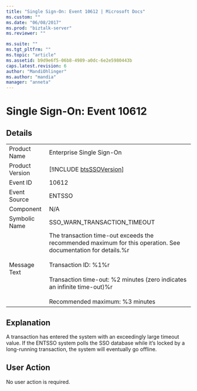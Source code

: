 ```yaml
---
title: "Single Sign-On: Event 10612 | Microsoft Docs"
ms.custom: ""
ms.date: "06/08/2017"
ms.prod: "biztalk-server"
ms.reviewer: ""

ms.suite: ""
ms.tgt_pltfrm: ""
ms.topic: "article"
ms.assetid: b9d9e6f5-06b8-4989-a0dc-6e2e5980443b
caps.latest.revision: 6
author: "MandiOhlinger"
ms.author: "mandia"
manager: "anneta"
---
```

# Single Sign-On: Event 10612
## Details  
  
|                 |                                                                                                                                                                                                                                                                                 |
|-----------------|---------------------------------------------------------------------------------------------------------------------------------------------------------------------------------------------------------------------------------------------------------------------------------|
|  Product Name   |                                                                                                                            Enterprise Single Sign-On                                                                                                                            |
| Product Version |                                                                                                           [!INCLUDE [btsSSOVersion](../includes/btsssoversion-md.md)]                                                                                                           |
|    Event ID     |                                                                                                                                      10612                                                                                                                                      |
|  Event Source   |                                                                                                                                     ENTSSO                                                                                                                                      |
|    Component    |                                                                                                                                       N/A                                                                                                                                       |
|  Symbolic Name  |                                                                                                                          SSO_WARN_TRANSACTION_TIMEOUT                                                                                                                           |
|  Message Text   | The transaction time-out exceeds the recommended maximum for this operation. See documentation for details.%r<br /><br /> Transaction ID: %1%r<br /><br /> Transaction time-out: %2 minutes (zero indicates an infinite time-out)%r<br /><br /> Recommended maximum: %3 minutes |
  
## Explanation  
 A transaction has entered the system with an exceedingly large timeout value. If the ENTSSO system polls the SSO database while it’s locked by a long-running transaction, the system will eventually go offline.  
  
## User Action  
 No user action is required.